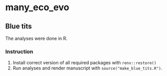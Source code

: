 # many_eco_evo 

## Blue tits

The analyses were done in R. 

### Instruction

1. Install correct version of all required packages with `renv::restore()` 
2. Run analyses and render manuscript with `source("make_blue_tits.R")`.
